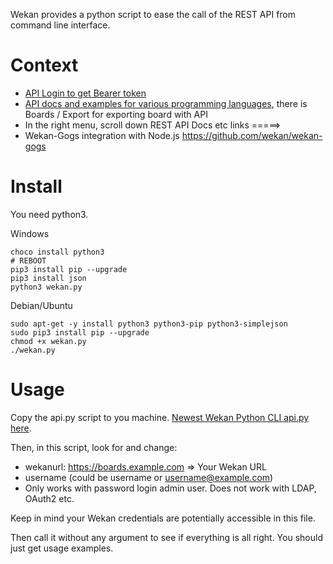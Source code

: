 Wekan provides a python script to ease the call of the REST API from command line interface.

# Context

- [API Login to get Bearer token](REST-API#example-call---as-form-data)
- [API docs and examples for various programming languages](https://wekan.fi/api/), there is Boards / Export for exporting board with API
- In the right menu, scroll down REST API Docs etc links =====>
- Wekan-Gogs integration with Node.js https://github.com/wekan/wekan-gogs

# Install

You need python3.

Windows
```
choco install python3
# REBOOT
pip3 install pip --upgrade
pip3 install json
python3 wekan.py
```
Debian/Ubuntu
```
sudo apt-get -y install python3 python3-pip python3-simplejson
sudo pip3 install pip --upgrade
chmod +x wekan.py
./wekan.py
```

# Usage

Copy the api.py script to you machine. [Newest Wekan Python CLI api.py here](https://raw.githubusercontent.com/wekan/wekan/master/api.py).

Then, in this script, look for and change:
- wekanurl: https://boards.example.com => Your Wekan URL
- username (could be username or username@example.com)
- Only works with password login admin user. Does not work with LDAP, OAuth2 etc.

Keep in mind your Wekan credentials are potentially accessible in this file.

Then call it without any argument to see if everything is all right. You should just get usage examples.
